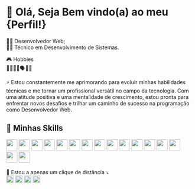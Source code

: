 # 👋 Olá, Seja Bem vindo(a) ao meu {Perfil!}

👨‍💻 Desenvolvedor Web;
<br>
👨‍🎓 Técnico em Desenvolvimento de Sistemas.
<br>

🎮 Hobbies
<br>
🎵📖🏃‍♂️🗣👨‍💻

⚡ Estou constantemente me aprimorando para evoluir minhas habilidades técnicas e me tornar um profissional versátil no campo da tecnologia. Com uma atitude positiva e uma mentalidade de crescimento, estou pronta para enfrentar novos desafios e trilhar um caminho de sucesso na programação como Desenvolvedor Web.

## 🚀 Minhas Skills

<span>
  <img style="width: 30px;" src="https://cdn.jsdelivr.net/gh/devicons/devicon/icons/html5/html5-original.svg"/>
  <img style="width: 30px;" src="https://cdn.jsdelivr.net/gh/devicons/devicon/icons/css3/css3-original.svg"/>
  <img style="width: 30px;" src="https://cdn.jsdelivr.net/gh/devicons/devicon/icons/bootstrap/bootstrap-original.svg"/>
  <img style="width: 30px;" src="https://cdn.jsdelivr.net/gh/devicons/devicon/icons/java/java-original.svg"/>
  <img style="width: 30px;" src="https://cdn.jsdelivr.net/gh/devicons/devicon/icons/javascript/javascript-original.svg"/>
  <img style="width: 30px;" src="https://cdn.jsdelivr.net/gh/devicons/devicon/icons/nodejs/nodejs-original.svg"/>
  <img style="width: 30px;" src="https://cdn.jsdelivr.net/gh/devicons/devicon/icons/php/php-original.svg"/>
  <img style="width: 30px;" src="https://cdn.jsdelivr.net/gh/devicons/devicon/icons/laravel/laravel-plain.svg"/>
  <img style="width: 30px;" src="https://cdn.jsdelivr.net/gh/devicons/devicon/icons/mysql/mysql-original.svg"/>
  <img style="width: 30px;" src="https://cdn.jsdelivr.net/gh/devicons/devicon/icons/figma/figma-original.svg"/>
  <img style="width: 30px;" src="https://cdn.jsdelivr.net/gh/devicons/devicon/icons/canva/canva-original.svg" />
  <img style="width: 30px;" src="https://cdn.jsdelivr.net/gh/devicons/devicon/icons/gimp/gimp-original.svg"/>
  <img style="width: 30px;" src="https://cdn.jsdelivr.net/gh/devicons/devicon/icons/git/git-original.svg"/>
  <img style="width: 30px;" src="https://cdn.jsdelivr.net/gh/devicons/devicon/icons/github/github-original.svg"/>
  <img style="width: 30px;" src="https://cdn.jsdelivr.net/gh/devicons/devicon/icons/vscode/vscode-original.svg"/>
  <img style="width: 30px;" src="https://cdn.jsdelivr.net/gh/devicons/devicon/icons/windows8/windows8-original.svg"/>
</span>
<br>
<p></p>

💬 Estou a apenas um clique de distância ⤵
<br>
<span>
  <a href="https://www.linkedin.com/in/kaiky-muniz-a90aaa26a/"><img style="width: 20px;" src="https://cdn.jsdelivr.net/gh/devicons/devicon/icons/linkedin/linkedin-original.svg"/></a>
  <a href="https://wa.me/5511932973447"><img style="width: 20px;" src="https://static-00.iconduck.com/assets.00/whatsapp-icon-2040x2048-8b5th74o.png"/></a>
  <a href="kaikymss@gmail.com"><img style="width: 20px;" src="https://cdn4.iconfinder.com/data/icons/social-media-logos-6/512/112-gmail_email_mail-512.png"/></a>
  <a href="https://www.instagram.com/ykiak_m/"><img style="width: 20px;" src="https://www.unipile.com/wp-content/uploads/2022/09/logo_instagram.png"/></a>
</span>
